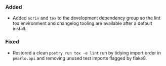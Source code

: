 ### Added

- Added `scriv` and `tox` to the development dependency group so the lint tox
  environment and changelog tooling are available after a default install.

### Fixed

- Restored a clean `poetry run tox -e lint` run by tidying import order in
  `pmarlo.api` and removing unused test imports flagged by flake8.
